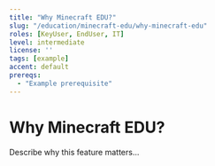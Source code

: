 ```yaml
---
title: "Why Minecraft EDU?"
slug: "/education/minecraft-edu/why-minecraft-edu"
roles: [KeyUser, EndUser, IT]
level: intermediate
license: ''
tags: [example]
accent: default
prereqs:
  - "Example prerequisite"
---
```


# Why Minecraft EDU?

Describe why this feature matters...
